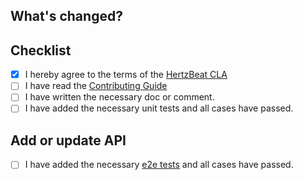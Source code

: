 ## What's changed?

<!-- Describe Your PR Here -->


## Checklist

- [x]  I hereby agree to the terms of the [HertzBeat CLA](https://gist.github.com/tomsun28/511c04e7643901cb550bb6ecc75a661b)
- [ ]  I have read the [Contributing Guide](https://hertzbeat.com/docs/others/contributing/)
- [ ]  I have written the necessary doc or comment.
- [ ]  I have added the necessary unit tests and all cases have passed.

## Add or update API

- [ ] I have added the necessary [e2e tests](../e2e) and all cases have passed.
